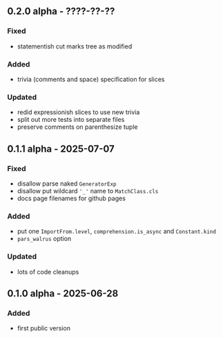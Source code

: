 ## 0.2.0 alpha - ????-??-??

### Fixed

- statementish cut marks tree as modified

### Added

- trivia (comments and space) specification for slices

### Updated

- redid expressionish slices to use new trivia
- split out more tests into separate files
- preserve comments on parenthesize tuple


## 0.1.1 alpha - 2025-07-07

### Fixed

- disallow parse naked `GeneratorExp`
- disallow put wildcard `'_'` name to `MatchClass.cls`
- docs page filenames for github pages

### Added

- put one `ImportFrom.level`, `comprehension.is_async` and `Constant.kind`
- `pars_walrus` option

### Updated

- lots of code cleanups

## 0.1.0 alpha - 2025-06-28

### Added

- first public version
